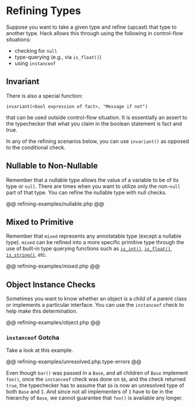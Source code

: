 # Refining Types

Suppose you want to take a given type and refine (upcast) that type to another type. Hack allows this through using the following in control-flow situations:

- checking for `null`
- type-querying (e.g., via `is_float()`)
- using `instanceof`

## Invariant

There is also a special function:

```
invariant(<bool expression of fact>, "Message if not")
```

that can be used outside control-flow situation. It is essentially an assert to the typechecker that what you claim in the boolean statement is fact and true.

In any of the refining scenarios below, you can use `invariant()` as opposed to the conditional check.

## Nullable to Non-Nullable

Remember that a nullable type allows the value of a variable to be of its type or `null`. There are times when you want to utilize only the non-`null` part of that type. You can refine the nullable type with null checks.

@@ refining-examples/nullable.php @@

## Mixed to Primitive

Remember that `mixed` represents any annotatable type (except a nullable type). `mixed` can be refined into a more specific primitive type through the use of built-in type querying functions such as [`is_int()`](http://php.net/manual/en/function.is-int.php), [`is_float()`](http://php.net/manual/en/function.is-float.php), [`is_string()`](http://php.net/manual/en/function.is-string.php), etc.

@@ refining-examples/mixed.php @@

## Object Instance Checks

Sometimes you want to know whether an object is a child of a parent class or implements a particular interface. You can use the `instanceof` check to help make this determination. 

@@ refining-examples/object.php @@

### `instanceof` Gotcha

Take a look at this example.

@@ refining-examples/unresolved.php.type-errors @@

Even though `bar()` was passed in a `Base`, and all children of `Base` implement `foo()`, once the `instanceof` check was done on `$b`, and the check returned `true`, the typechecker has to assume that `$b` is now an unresolved type of both `Base` and `I`. And since not all implementers of `I` have to be in the hierarchy of `Base`, we cannot guarantee that `foo()` is available any longer.
